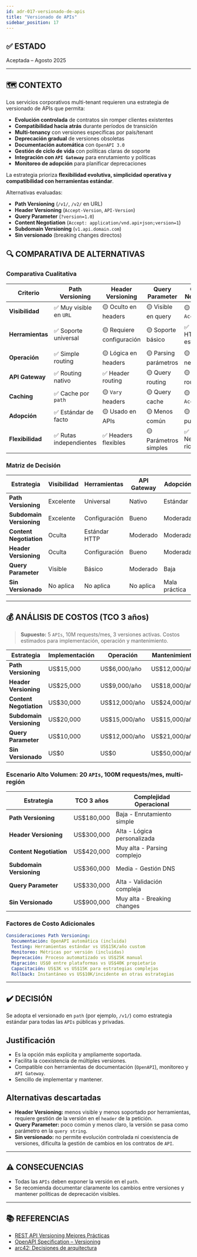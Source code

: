 ```yaml
---
id: adr-017-versionado-de-apis
title: "Versionado de APIs"
sidebar_position: 17
---
```


## ✅ ESTADO

Aceptada – Agosto 2025

---

## 🗺️ CONTEXTO

Los servicios corporativos multi-tenant requieren una estrategia de versionado de APIs que permita:

- **Evolución controlada** de contratos sin romper clientes existentes
- **Compatibilidad hacia atrás** durante períodos de transición
- **Multi-tenancy** con versiones específicas por país/tenant
- **Deprecación gradual** de versiones obsoletas
- **Documentación automática** con `OpenAPI 3.0`
- **Gestión de ciclo de vida** con políticas claras de soporte
- **Integración con `API Gateway`** para enrutamiento y políticas
- **Monitoreo de adopción** para planificar deprecaciones

La estrategia prioriza **flexibilidad evolutiva, simplicidad operativa y compatibilidad con herramientas estándar**.

Alternativas evaluadas:

- **Path Versioning** (`/v1/`, `/v2/` en URL)
- **Header Versioning** (`Accept-Version`, `API-Version`)
- **Query Parameter** (`?version=1.0`)
- **Content Negotiation** (`Accept: application/vnd.api+json;version=1`)
- **Subdomain Versioning** (`v1.api.domain.com`)
- **Sin versionado** (breaking changes directos)

## 🔍 COMPARATIVA DE ALTERNATIVAS

### Comparativa Cualitativa

| Criterio              | Path Versioning | Header Versioning | Query Parameter | Content Negotiation | Subdomain         | Sin Versionado |
|----------------------|-----------------|-------------------|-----------------|---------------------|-------------------|----------------|
| **Visibilidad**      | ✅ Muy visible en `URL` | 🟡 Oculto en headers | 🟡 Visible en query | 🟡 Oculto en `Accept` | ✅ Visible en subdomain | ❌ Invisible |
| **Herramientas**     | ✅ Soporte universal | 🟡 Requiere configuración | 🟡 Soporte básico | ✅ Soporte HTTP estándar | 🟡 Configuración DNS | ❌ Sin soporte |
| **Operación**        | ✅ Simple routing | 🟡 Lógica en headers | 🟡 Parsing parámetros | 🟡 Content negotiation | 🟡 Gestión DNS | ✅ Sin complejidad |
| **API Gateway**      | ✅ Routing nativo | ✅ Header routing | 🟡 Query routing | 🟡 Content routing | ✅ Subdomain routing | ❌ Sin routing |
| **Caching**          | ✅ Cache por `path` | 🟡 `Vary` headers | 🟡 Query cache | 🟡 `Vary Accept` | ✅ Cache por subdomain | ✅ Cache simple |
| **Adopción**         | ✅ Estándar de facto | 🟡 Usado en APIs | 🟡 Menos común | 🟡 REST puro | 🟡 Menos común | ❌ Mala práctica |
| **Flexibilidad**     | ✅ Rutas independientes | ✅ Headers flexibles | 🟡 Parámetros simples | ✅ Negociación rica | 🟡 Subdominios fijos | ❌ Sin flexibilidad |

### Matriz de Decisión

| Estrategia              | Visibilidad | Herramientas | API Gateway | Adopción | Recomendación         |
|------------------------|-------------|--------------|-------------|----------|-----------------------|
| **Path Versioning**    | Excelente   | Universal    | Nativo      | Estándar | ✅ **Seleccionada**    |
| **Subdomain Versioning**| Excelente  | Configuración| Bueno       | Moderada | 🟡 Alternativa         |
| **Content Negotiation**| Oculta      | Estándar HTTP| Moderado    | Moderada | 🟡 Considerada         |
| **Header Versioning**  | Oculta      | Configuración| Bueno       | Moderada | 🟡 Considerada         |
| **Query Parameter**    | Visible     | Básico       | Moderado    | Baja     | ❌ Descartada          |
| **Sin Versionado**     | No aplica   | No aplica    | No aplica   | Mala práctica | ❌ Descartada      |

---

## 💰 ANÁLISIS DE COSTOS (TCO 3 años)

> **Supuesto:** 5 `APIs`, 10M requests/mes, 3 versiones activas. Costos estimados para implementación, operación y mantenimiento.

| Estrategia              | Implementación | Operación    | Mantenimiento   | TCO 3 años   |
|------------------------|---------------|--------------|-----------------|--------------|
| **Path Versioning**    | US$15,000     | US$6,000/año | US$12,000/año   | US$69,000    |
| **Header Versioning**  | US$25,000     | US$9,000/año | US$18,000/año   | US$106,000   |
| **Content Negotiation**| US$30,000     | US$12,000/año| US$24,000/año   | US$138,000   |
| **Subdomain Versioning**| US$20,000    | US$15,000/año| US$15,000/año   | US$110,000   |
| **Query Parameter**    | US$10,000     | US$12,000/año| US$21,000/año   | US$109,000   |
| **Sin Versionado**     | US$0          | US$0         | US$50,000/año   | US$150,000   |

### Escenario Alto Volumen: 20 `APIs`, 100M requests/mes, multi-región

| Estrategia              | TCO 3 años   | Complejidad Operacional         |
|------------------------|--------------|---------------------------------|
| **Path Versioning**    | US$180,000   | Baja - Enrutamiento simple      |
| **Header Versioning**  | US$300,000   | Alta - Lógica personalizada     |
| **Content Negotiation**| US$420,000   | Muy alta - Parsing complejo     |
| **Subdomain Versioning**| US$360,000  | Media - Gestión DNS             |
| **Query Parameter**    | US$330,000   | Alta - Validación compleja      |
| **Sin Versionado**     | US$900,000   | Muy alta - Breaking changes     |

### Factores de Costo Adicionales

```yaml
Consideraciones Path Versioning:
  Documentación: OpenAPI automática (incluida)
  Testing: Herramientas estándar vs US$15K/año custom
  Monitoreo: Métricas por versión (incluidas)
  Deprecación: Proceso automatizado vs US$25K manual
  Migración: US$0 entre plataformas vs US$40K propietario
  Capacitación: US$3K vs US$15K para estrategias complejas
  Rollback: Instantáneo vs US$10K/incidente en otras estrategias
```

---

## ✔️ DECISIÓN

Se adopta el versionado en `path` (por ejemplo, `/v1/`) como estrategia estándar para todas las `APIs` públicas y privadas.

## Justificación

- Es la opción más explícita y ampliamente soportada.
- Facilita la coexistencia de múltiples versiones.
- Compatible con herramientas de documentación (`OpenAPI`), monitoreo y `API Gateway`.
- Sencillo de implementar y mantener.

## Alternativas descartadas

- **Header Versioning:** menos visible y menos soportado por herramientas, requiere gestión de la versión en el `header` de la petición.
- **Query Parameter:** poco común y menos claro, la versión se pasa como parámetro en la `query string`.
- **Sin versionado:** no permite evolución controlada ni coexistencia de versiones, dificulta la gestión de cambios en los contratos de `API`.

---

## ⚠️ CONSECUENCIAS

- Todas las `APIs` deben exponer la versión en el `path`.
- Se recomienda documentar claramente los cambios entre versiones y mantener políticas de deprecación visibles.

---

## 📚 REFERENCIAS

- [REST API Versioning Mejores Prácticas](https://restfulapi.net/versioning/)
- [OpenAPI Specification – Versioning](https://swagger.io/docs/specification/api-host-and-base-path/)
- [arc42: Decisiones de arquitectura](https://arc42.org/decision/)
